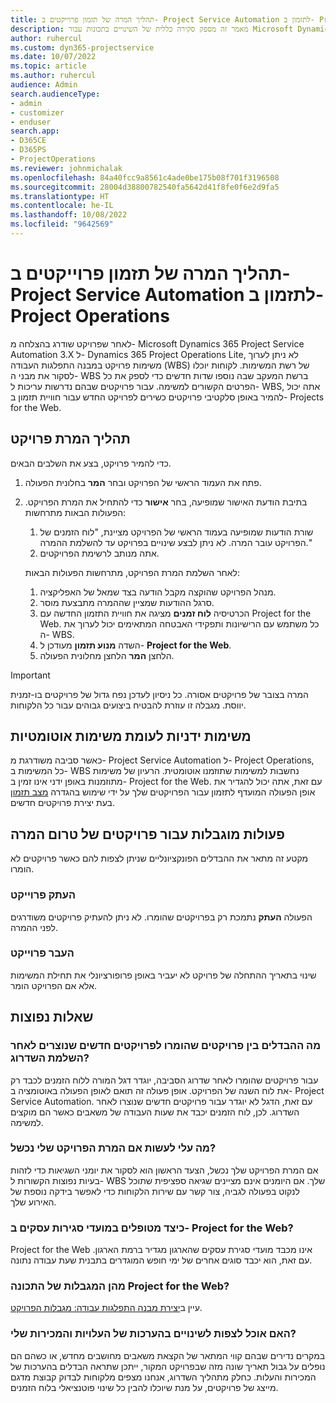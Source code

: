 ```yaml
---
title: תהליך המרה של תזמון פרוייקטים ב- Project Service Automation לתזמון ב- Project Operations
description: מאמר זה מספק סקירה כללית של השינויים בתכונות עבור Microsoft Dynamics 365 Project Service Automation Project Service Automation ל- Dynamics 365 Project Operations.
author: ruhercul
ms.custom: dyn365-projectservice
ms.date: 10/07/2022
ms.topic: article
ms.author: ruhercul
audience: Admin
search.audienceType:
- admin
- customizer
- enduser
search.app:
- D365CE
- D365PS
- ProjectOperations
ms.reviewer: johnmichalak
ms.openlocfilehash: 84a40fcc9a8561c4ade0be175b08f701f3196508
ms.sourcegitcommit: 28004d38800782540fa5642d41f8fe0f6e2d9fa5
ms.translationtype: HT
ms.contentlocale: he-IL
ms.lasthandoff: 10/08/2022
ms.locfileid: "9642569"
---
```

# <a name="project-service-automation-to-project-operations-project-scheduling-conversion-process"></a>תהליך המרה של תזמון פרוייקטים ב- Project Service Automation לתזמון ב- Project Operations

לאחר שפרויקט שודרג בהצלחה מ- Microsoft Dynamics 365 Project Service Automation 3.X ל- Dynamics 365 Project Operations Lite, לא ניתן לערוך משימות פרויקט במבנה התפלגות העבודה  (WBS) של רשת המשימות. לקוחות יוכלו לסקור את מבני ה- WBS ברשת המעקב שבה נוספו שדות חדשים כדי לספק את כל הפרטים הקשורים למשימה. עבור פרויקטים שבהם נדרשות עריכות ל- WBS, אתה יכול להמיר באופן סלקטיבי פרויקטים כשירים לפרויקט החדש עבור חוויית תזמון ב- Projects for the Web.

## <a name="project-conversion-process"></a>תהליך המרת פרויקט

כדי להמיר פרויקט, בצע את השלבים הבאים.

1. פתח את העמוד הראשי של הפרויקט ובחר **המר** בחלונית הפעולה.
1. בתיבת הודעת האישור שמופיעה, בחר **אישור** כדי להתחיל את המרת הפרויקט. הפעולות הבאות מתרחשות:

    1. שורת הודעות שמופיעה בעמוד הראשי של הפרויקט מציינת, "לוח הזמנים של הפרויקט עובר המרה. לא ניתן לבצע שינויים בפרויקט עד להשלמת ההמרה."
    1. אתה מנותב לרשימת הפרויקטים.

    לאחר השלמת המרת הפרויקט, מתרחשות הפעולות הבאות:

    1. מנהל הפרויקט שהוקצה מקבל הודעה בצד שמאל של האפליקציה.
    1. סרגל ההודעות שמציין שההמרה מתבצעת מוסר.
    1. הכרטיסיה **לוח זמנים** מציגה את חוויית התזמון החדשה עם Project for the Web. כל משתמש עם הרישיונות ותפקידי האבטחה המתאימים יכול לערוך את ה- WBS.
    1. השדה **מנוע תזמון** מעודכן ל- **Project for the Web**.
    1. הלחצן **המר** הלחצן מחלונית הפעולה.

> [!IMPORTANT]
> המרה בצובר של פרויקטים אסורה. כל ניסיון לעדכן נפח גדול של פרויקטים בו-זמנית יווסת. מגבלה זו עוזרת להבטיח ביצועים גבוהים עבור כל הלקוחות.

## <a name="manual-tasks-vs-automatic-tasks"></a>משימות ידניות לעומת משימות אוטומטיות

כאשר סביבה משודרגת מ- Project Service Automation ל- Project Operations, כל המשימות ב- WBS נחשבות למשימות שתוזמנו אוטומטית. הרעיון של משימות מתוזמנות באופן ידני אינו זמין ב- Project for the Web. עם זאת, אתה יכול להגדיר את אופן הפעולה המועדף לתזמון עבור הפרויקטים שלך על ידי שימוש בהגדרה [מצב תזמון](/project-management/scheduling-modes.md) בעת יצירת פרויקטים חדשים.

## <a name="restricted-operations-for-pre-conversion-projects"></a>פעולות מוגבלות עבור פרויקטים של טרום המרה

מקטע זה מתאר את ההבדלים הפונקציונליים שניתן לצפות להם כאשר פרויקטים לא הומרו.

### <a name="copy-project"></a>העתק פרוייקט

הפעולה **העתק** נתמכת רק בפרויקטים שהומרו. לא ניתן להעתיק פרויקטים משודרגים לפני ההמרה.

### <a name="move-project"></a>העבר פרוייקט

שינוי בתאריך ההתחלה של פרויקט לא יעביר באופן פרופורציונלי את תחילת המשימות אלא אם הפרויקט הומר.

## <a name="frequently-asked-questions"></a>‏‫שאלות נפוצות‬

### <a name="what-are-the-differences-between-converted-projects-and-new-projects-that-are-created-after-the-upgrade-has-been-completed"></a>מה ההבדלים בין פרויקטים שהומרו לפרויקטים חדשים שנוצרים לאחר השלמת השדרוג?

עבור פרויקטים שהומרו לאחר שדרוג הסביבה, יוגדר דגל המורה ללוח הזמנים לכבד רק את לוח השנה של הפרויקט. אופן פעולה זה תואם לאופן הפעולה באוטומציה ב- Project Service Automation. עם זאת, הדגל לא יוגדר עבור פרויקטים חדשים שנוצרו לאחר השדרוג. לכן, לוח הזמנים יכבד את שעות העבודה של משאבים כאשר הם מוקצים למשימה.

### <a name="what-should-i-do-if-my-project-fails-to-be-converted"></a>מה עלי לעשות אם המרת הפרויקט שלי נכשל?

אם המרת הפרויקט שלך נכשל, הצעד הראשון הוא לסקור את יומני השגיאות כדי לזהות בעיות נפוצות הקשורות ל- WBS שלך. אם היומנים אינם מציינים שגיאה ספציפית שתוכל לנקוט בפעולה לגביה, צור קשר עם שירות הלקוחות כדי לאפשר בידקה נוספת של האירוע שלך.

### <a name="how-are-business-closures-handled-in-project-for-the-web"></a>כיצד מטופלים במועדי סגירות עסקים ב- Project for the Web?

Project for the Web אינו מכבד מועדי סגירת עסקים שהארגון מגדיר ברמת הארגון. עם זאת, הוא יכבד סוגים אחרים של ימי חופש המוגדרים בתבנית שעת עבודה נתונה.

### <a name="what-are-the-limitations-of-project-for-the-web"></a>מהן המגבלות של התכונה Project for the Web?

עיין ב[יצירת מבנה התפלגות עבודה: מגבלות הפרויקט](/project-management/create-wbs#project-limitations.md).

### <a name="can-i-expect-changes-to-my-cost-and-sales-estimates"></a>האם אוכל לצפות לשינויים בהערכות של העלויות והמכירות שלי?

במקרים נדירים שבהם קווי המתאר של הקצאת משאבים מחושבים מחדש, או כשהם הם נופלים על גבול תאריך שונה מזה שבפרויקט המקור, ייתכן שתראה הבדלים בהערכות של המכירות והעלות. כחלק מתהליך השדרוג, אנחנו מצפים מלקוחות לבדוק קבוצת מדגם מייצג של פרויקטים, על מנת שיוכלו להבין כל שינוי פוטנציאלי בלוח הזמנים.
